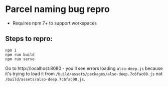# Parcel naming bug repro

* Requires npm 7+ to support workspaces

## Steps to repro:

```
npm i
npm run build
npm run serve
```

Go to http://localhost:8080 - you'll see errors loading `also-deep.js` because it's trying to load it from `/build/assets/packages/also-deep.7c6fac00.js` not `/build/assets/also-deep.7c6fac00.js`.